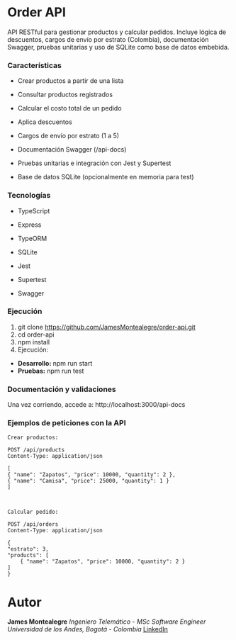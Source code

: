 # Order API

API RESTful para gestionar productos y calcular pedidos. Incluye lógica de descuentos, cargos de envío por estrato (Colombia), documentación Swagger, pruebas unitarias y uso de SQLite como base de datos embebida.

### Características

- Crear productos a partir de una lista

- Consultar productos registrados

- Calcular el costo total de un pedido

- Aplica descuentos

- Cargos de envío por estrato (1 a 5)

- Documentación Swagger (/api-docs)

- Pruebas unitarias e integración con Jest y Supertest

- Base de datos SQLite (opcionalmente en memoria para test)

### Tecnologías

- TypeScript

- Express

- TypeORM

- SQLite

- Jest

- Supertest

- Swagger

### Ejecución

1. git clone https://github.com/JamesMontealegre/order-api.git
2. cd order-api
3. npm install
4. Ejecución:

- **Desarrollo:** npm run start
- **Pruebas:** npm run test

### Documentación y validaciones

Una vez corriendo, accede a: http://localhost:3000/api-docs

### Ejemplos de peticiones con la API

    Crear productos:

    POST /api/products
    Content-Type: application/json

    [
    { "name": "Zapatos", "price": 10000, "quantity": 2 },
    { "name": "Camisa", "price": 25000, "quantity": 1 }
    ]



    Calcular pedido:

    POST /api/orders
    Content-Type: application/json

    {
    "estrato": 3,
    "products": [
        { "name": "Zapatos", "price": 10000, "quantity": 2 }
    ]
    }


# Autor

**James Montealegre**
_Ingeniero Telemático_ - _MSc Software Engineer_
_Universidad de los Andes, Bogotá - Colombia_
[LinkedIn](https://www.linkedin.com/in/james-montealegre-gutierrez/)
